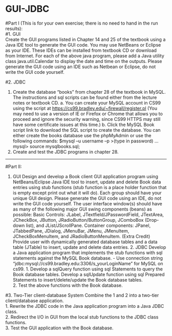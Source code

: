 # GUI-JDBC
#Part I (This is for your own exercise; there is no need to hand in the run results):  
#1. GUI  
Create the GUI programs listed in Chapter 14 and 25 of the textbook using a Java IDE tool to generate the GUI code. You may use NetBeans or Eclipse as your IDE. These IDEs can be installed from textbook CD or download from Internet.  For each of the above java program, please add a Java utility class java.util.Calendar to display the date and time on the outputs.  Please generate the GUI code using an IDE such as Netbean or Eclipse, do not write the GUI code yourself.  

#2. JDBC  
  1. Create the database “books” from chapter 28 of the textbook in MySQL. The instructions and sql scripts can be found either from the lecture notes or textbook CD.  a. You can create your MySQL account in CS99 using the script at https://cs99.bradley.edu/~firewall/register.pl (You may need to use a version of IE or Firefox or Chrome that allows you to proceed and ignore the security warning, since CS99 HTTPS may still have some certificate issues at this time.)  b. Click the MySQL Book script link to download the SQL script to create the database. You can either create the books database use the phpMyAdmin or use the following commands:  $mysql –u username –p  >(type in password) … mysql> source mysqlbooks.sql; 
  2. Create and test the JDBC programs in chapter 28.
  ---------------------------------------------------------------------------------------------------------------------------  
  #Part II:  
  1. GUI  Design and develop a Book client GUI application program using NetBeans/Eclipse Java IDE tool to insert, update and delete Book data entries using stub functions (stub function is a place holder function that is empty except print out what it will do). Each group should have your unique GUI design.  Please generate the GUI code using an IDE, do not write the GUI code yourself.  The user interface window(s) should have as many of the following major GUI swing components (beans) as possible:  Basic Controls: JLabel, JTextfield/JPasswordField, JTextArea, JCheckBox, JButton, JRadioButton/ButtonGroup, JComboBox (Drop-down list), and JList/JScrollPane. Container components: JPanel, JTabbedPane, JDialog, JMenuBar, JMenu, JMenuItem, JCheckBoxMenuItem, and JRadioButtonMenuItem. (Extra Credit) Provide user with dynamically generated database tables and a data table (JTable) to insert, update and delete data entries. 2. JDBC  Develop a Java application program that implements the stub functions with sql statements against the MySQL Book database.  - Use connection string “jdbc:mysql://cs99.bradley.edu:3306/s_yourLoginName” for MySQL on cs99. 
    1. Develop a sqlQuery function using sql Statements to query the Book database tables.      Develop a sqlUpdate function using sql Prepared Statements to insert/delete/update the Book database tables.  
    2. Test the above functions with the Book database.  
  
#3. Two-Tier client-database System  Combine the 1 and 2 into a two-tier client/database application.  
    1. Rewrite the JDBC code in the Java application program into a Java JDBC class.  
    2. Redirect the I/O in GUI from the local stub functions to the JDBC class functions.  
    3. Test the GUI application with the Book database.
